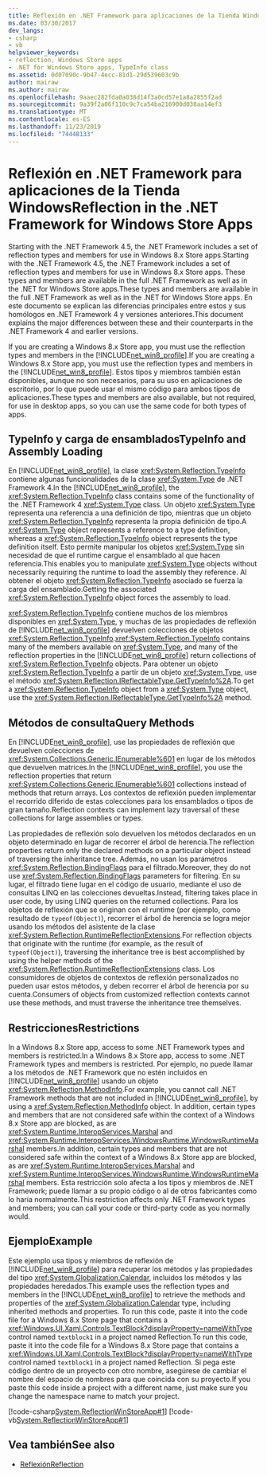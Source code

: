 ```yaml
---
title: Reflexión en .NET Framework para aplicaciones de la Tienda Windows
ms.date: 03/30/2017
dev_langs:
- csharp
- vb
helpviewer_keywords:
- reflection, Windows Store apps
- .NET for Windows Store apps, TypeInfo class
ms.assetid: 0d07090c-9b47-4ecc-81d1-29d539603c9b
author: mairaw
ms.author: mairaw
ms.openlocfilehash: 9aaec282fda0a038d14f3a0cd57e1a8a2855f2ad
ms.sourcegitcommit: 9a39f2a06f110c9c7ca54ba216900d038aa14ef3
ms.translationtype: MT
ms.contentlocale: es-ES
ms.lasthandoff: 11/23/2019
ms.locfileid: "74448133"
---
```

# <a name="reflection-in-the-net-framework-for-windows-store-apps"></a><span data-ttu-id="7d7bb-102">Reflexión en .NET Framework para aplicaciones de la Tienda Windows</span><span class="sxs-lookup"><span data-stu-id="7d7bb-102">Reflection in the .NET Framework for Windows Store Apps</span></span>

<span data-ttu-id="7d7bb-103">Starting with the .NET Framework 4.5, the .NET Framework includes a set of reflection types and members for use in Windows 8.x Store apps.</span><span class="sxs-lookup"><span data-stu-id="7d7bb-103">Starting with the .NET Framework 4.5, the .NET Framework includes a set of reflection types and members for use in Windows 8.x Store apps.</span></span> <span data-ttu-id="7d7bb-104">These types and members are available in the full .NET Framework as well as in the .NET for Windows Store apps.</span><span class="sxs-lookup"><span data-stu-id="7d7bb-104">These types and members are available in the full .NET Framework as well as in the .NET for Windows Store apps.</span></span> <span data-ttu-id="7d7bb-105">En este documento se explican las diferencias principales entre estos y sus homólogos en .NET Framework 4 y versiones anteriores.</span><span class="sxs-lookup"><span data-stu-id="7d7bb-105">This document explains the major differences between these and their counterparts in the .NET Framework 4 and earlier versions.</span></span>  
  
 <span data-ttu-id="7d7bb-106">If you are creating a Windows 8.x Store app, you must use the reflection types and members in the [!INCLUDE[net_win8_profile](../../../includes/net-win8-profile-md.md)].</span><span class="sxs-lookup"><span data-stu-id="7d7bb-106">If you are creating a Windows 8.x Store app, you must use the reflection types and members in the [!INCLUDE[net_win8_profile](../../../includes/net-win8-profile-md.md)].</span></span> <span data-ttu-id="7d7bb-107">Estos tipos y miembros también están disponibles, aunque no son necesarios, para su uso en aplicaciones de escritorio, por lo que puede usar el mismo código para ambos tipos de aplicaciones.</span><span class="sxs-lookup"><span data-stu-id="7d7bb-107">These types and members are also available, but not required, for use in desktop apps, so you can use the same code for both types of apps.</span></span>  
  
## <a name="typeinfo-and-assembly-loading"></a><span data-ttu-id="7d7bb-108">TypeInfo y carga de ensamblados</span><span class="sxs-lookup"><span data-stu-id="7d7bb-108">TypeInfo and Assembly Loading</span></span>  
 <span data-ttu-id="7d7bb-109">En [!INCLUDE[net_win8_profile](../../../includes/net-win8-profile-md.md)], la clase <xref:System.Reflection.TypeInfo> contiene algunas funcionalidades de la clase <xref:System.Type> de .NET Framework 4.</span><span class="sxs-lookup"><span data-stu-id="7d7bb-109">In the [!INCLUDE[net_win8_profile](../../../includes/net-win8-profile-md.md)], the <xref:System.Reflection.TypeInfo> class contains some of the functionality of the .NET Framework 4 <xref:System.Type> class.</span></span> <span data-ttu-id="7d7bb-110">Un objeto <xref:System.Type> representa una referencia a una definición de tipo, mientras que un objeto <xref:System.Reflection.TypeInfo> representa la propia definición de tipo.</span><span class="sxs-lookup"><span data-stu-id="7d7bb-110">A <xref:System.Type> object represents a reference to a type definition, whereas a <xref:System.Reflection.TypeInfo> object represents the type definition itself.</span></span> <span data-ttu-id="7d7bb-111">Esto permite manipular los objetos <xref:System.Type> sin necesidad de que el runtime cargue el ensamblado al que hacen referencia.</span><span class="sxs-lookup"><span data-stu-id="7d7bb-111">This enables you to manipulate <xref:System.Type> objects without necessarily requiring the runtime to load the assembly they reference.</span></span> <span data-ttu-id="7d7bb-112">Al obtener el objeto <xref:System.Reflection.TypeInfo> asociado se fuerza la carga del ensamblado.</span><span class="sxs-lookup"><span data-stu-id="7d7bb-112">Getting the associated <xref:System.Reflection.TypeInfo> object forces the assembly to load.</span></span>  
  
 <span data-ttu-id="7d7bb-113"><xref:System.Reflection.TypeInfo> contiene muchos de los miembros disponibles en <xref:System.Type>, y muchas de las propiedades de reflexión de [!INCLUDE[net_win8_profile](../../../includes/net-win8-profile-md.md)] devuelven colecciones de objetos <xref:System.Reflection.TypeInfo>.</span><span class="sxs-lookup"><span data-stu-id="7d7bb-113"><xref:System.Reflection.TypeInfo> contains many of the members available on <xref:System.Type>, and many of the reflection properties in the [!INCLUDE[net_win8_profile](../../../includes/net-win8-profile-md.md)] return collections of <xref:System.Reflection.TypeInfo> objects.</span></span> <span data-ttu-id="7d7bb-114">Para obtener un objeto <xref:System.Reflection.TypeInfo> a partir de un objeto <xref:System.Type>, use el método <xref:System.Reflection.IReflectableType.GetTypeInfo%2A>.</span><span class="sxs-lookup"><span data-stu-id="7d7bb-114">To get a <xref:System.Reflection.TypeInfo> object from a <xref:System.Type> object, use the <xref:System.Reflection.IReflectableType.GetTypeInfo%2A> method.</span></span>  
  
## <a name="query-methods"></a><span data-ttu-id="7d7bb-115">Métodos de consulta</span><span class="sxs-lookup"><span data-stu-id="7d7bb-115">Query Methods</span></span>  
 <span data-ttu-id="7d7bb-116">En [!INCLUDE[net_win8_profile](../../../includes/net-win8-profile-md.md)], use las propiedades de reflexión que devuelven colecciones de <xref:System.Collections.Generic.IEnumerable%601> en lugar de los métodos que devuelven matrices.</span><span class="sxs-lookup"><span data-stu-id="7d7bb-116">In the [!INCLUDE[net_win8_profile](../../../includes/net-win8-profile-md.md)], you use the reflection properties that return <xref:System.Collections.Generic.IEnumerable%601> collections instead of methods that return arrays.</span></span> <span data-ttu-id="7d7bb-117">Los contextos de reflexión pueden implementar el recorrido diferido de estas colecciones para los ensamblados o tipos de gran tamaño.</span><span class="sxs-lookup"><span data-stu-id="7d7bb-117">Reflection contexts can implement lazy traversal of these collections for large assemblies or types.</span></span>  
  
 <span data-ttu-id="7d7bb-118">Las propiedades de reflexión solo devuelven los métodos declarados en un objeto determinado en lugar de recorrer el árbol de herencia.</span><span class="sxs-lookup"><span data-stu-id="7d7bb-118">The reflection properties return only the declared methods on a particular object instead of traversing the inheritance tree.</span></span> <span data-ttu-id="7d7bb-119">Además, no usan los parámetros <xref:System.Reflection.BindingFlags> para el filtrado.</span><span class="sxs-lookup"><span data-stu-id="7d7bb-119">Moreover, they do not use <xref:System.Reflection.BindingFlags> parameters for filtering.</span></span> <span data-ttu-id="7d7bb-120">En su lugar, el filtrado tiene lugar en el código de usuario, mediante el uso de consultas LINQ en las colecciones devueltas.</span><span class="sxs-lookup"><span data-stu-id="7d7bb-120">Instead, filtering takes place in user code, by using LINQ queries on the returned collections.</span></span> <span data-ttu-id="7d7bb-121">Para los objetos de reflexión que se originan con el runtime (por ejemplo, como resultado de `typeof(Object)`), recorrer el árbol de herencia se logra mejor usando los métodos del asistente de la clase <xref:System.Reflection.RuntimeReflectionExtensions>.</span><span class="sxs-lookup"><span data-stu-id="7d7bb-121">For reflection objects that originate with the runtime (for example, as the result of `typeof(Object)`), traversing the inheritance tree is best accomplished by using the helper methods of the <xref:System.Reflection.RuntimeReflectionExtensions> class.</span></span> <span data-ttu-id="7d7bb-122">Los consumidores de objetos de contextos de reflexión personalizados no pueden usar estos métodos, y deben recorrer el árbol de herencia por su cuenta.</span><span class="sxs-lookup"><span data-stu-id="7d7bb-122">Consumers of objects from customized reflection contexts cannot use these methods, and must traverse the inheritance tree themselves.</span></span>  
  
## <a name="restrictions"></a><span data-ttu-id="7d7bb-123">Restricciones</span><span class="sxs-lookup"><span data-stu-id="7d7bb-123">Restrictions</span></span>  
 <span data-ttu-id="7d7bb-124">In a Windows 8.x Store app, access to some .NET Framework types and members is restricted.</span><span class="sxs-lookup"><span data-stu-id="7d7bb-124">In a Windows 8.x Store app, access to some .NET Framework types and members is restricted.</span></span> <span data-ttu-id="7d7bb-125">Por ejemplo, no puede llamar a los métodos de .NET Framework que no estén incluidos en [!INCLUDE[net_win8_profile](../../../includes/net-win8-profile-md.md)] usando un objeto <xref:System.Reflection.MethodInfo>.</span><span class="sxs-lookup"><span data-stu-id="7d7bb-125">For example, you cannot call .NET Framework methods that are not included in [!INCLUDE[net_win8_profile](../../../includes/net-win8-profile-md.md)], by using a <xref:System.Reflection.MethodInfo> object.</span></span> <span data-ttu-id="7d7bb-126">In addition, certain types and members that are not considered safe within the context of a Windows 8.x Store app are blocked, as are <xref:System.Runtime.InteropServices.Marshal> and <xref:System.Runtime.InteropServices.WindowsRuntime.WindowsRuntimeMarshal> members.</span><span class="sxs-lookup"><span data-stu-id="7d7bb-126">In addition, certain types and members that are not considered safe within the context of a Windows 8.x Store app are blocked, as are <xref:System.Runtime.InteropServices.Marshal> and <xref:System.Runtime.InteropServices.WindowsRuntime.WindowsRuntimeMarshal> members.</span></span> <span data-ttu-id="7d7bb-127">Esta restricción solo afecta a los tipos y miembros de .NET Framework; puede llamar a su propio código o al de otros fabricantes como lo haría normalmente.</span><span class="sxs-lookup"><span data-stu-id="7d7bb-127">This restriction affects only .NET Framework types and members; you can call your code or third-party code as you normally would.</span></span>  
  
## <a name="example"></a><span data-ttu-id="7d7bb-128">Ejemplo</span><span class="sxs-lookup"><span data-stu-id="7d7bb-128">Example</span></span>  
 <span data-ttu-id="7d7bb-129">Este ejemplo usa tipos y miembros de reflexión de [!INCLUDE[net_win8_profile](../../../includes/net-win8-profile-md.md)] para recuperar los métodos y las propiedades del tipo <xref:System.Globalization.Calendar>, incluidos los métodos y las propiedades heredados.</span><span class="sxs-lookup"><span data-stu-id="7d7bb-129">This example uses the reflection types and members in the [!INCLUDE[net_win8_profile](../../../includes/net-win8-profile-md.md)] to retrieve the methods and properties of the <xref:System.Globalization.Calendar> type, including inherited methods and properties.</span></span> <span data-ttu-id="7d7bb-130">To run this code, paste it into the code file for a Windows 8.x Store page that contains a <xref:Windows.UI.Xaml.Controls.TextBlock?displayProperty=nameWithType> control named `textblock1` in a project named Reflection.</span><span class="sxs-lookup"><span data-stu-id="7d7bb-130">To run this code, paste it into the code file for a Windows 8.x Store page that contains a <xref:Windows.UI.Xaml.Controls.TextBlock?displayProperty=nameWithType> control named `textblock1` in a project named Reflection.</span></span> <span data-ttu-id="7d7bb-131">Si pega este código dentro de un proyecto con otro nombre, asegúrese de cambiar el nombre del espacio de nombres para que coincida con su proyecto.</span><span class="sxs-lookup"><span data-stu-id="7d7bb-131">If you paste this code inside a project with a different name, just make sure you change the namespace name to match your project.</span></span>  
  
 [!code-csharp[System.ReflectionWinStoreApp#1](../../../samples/snippets/csharp/VS_Snippets_CLR_System/system.reflectionwinstoreapp/cs/mainpage.xaml.cs#1)]
 [!code-vb[System.ReflectionWinStoreApp#1](../../../samples/snippets/visualbasic/VS_Snippets_CLR_System/system.reflectionwinstoreapp/vb/mainpage.xaml.vb#1)]  
  
## <a name="see-also"></a><span data-ttu-id="7d7bb-132">Vea también</span><span class="sxs-lookup"><span data-stu-id="7d7bb-132">See also</span></span>

- [<span data-ttu-id="7d7bb-133">Reflexión</span><span class="sxs-lookup"><span data-stu-id="7d7bb-133">Reflection</span></span>](reflection.md)
